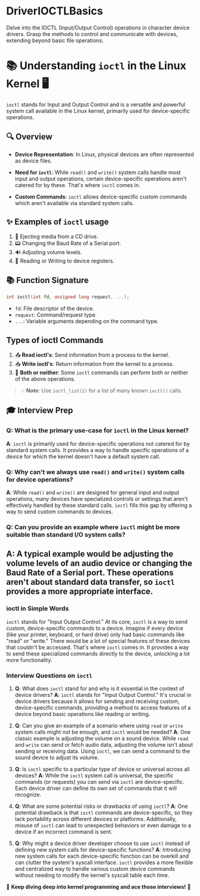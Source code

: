 # DriverIOCTLBasics
Delve into the IOCTL (Input/Output Control) operations in character device drivers. Grasp the methods to control and communicate with devices, extending beyond basic file operations.

# 📚 **Understanding `ioctl` in the Linux Kernel** 🖥️

`ioctl` stands for Input and Output Control and is a versatile and powerful system call available in the Linux kernel, primarily used for device-specific operations.

## 🔍 **Overview**

- **Device Representation**: In Linux, physical devices are often represented as device files.
  
- **Need for `ioctl`**: While `read()` and `write()` system calls handle most input and output operations, certain device-specific operations aren't catered for by these. That's where `ioctl` comes in.

- **Custom Commands**: `ioctl` allows device-specific custom commands which aren't available via standard system calls.

## ✨ **Examples of `ioctl` usage**

1. 📀 Ejecting media from a CD drive.
2. 📟 Changing the Baud Rate of a Serial port.
3. 🔊 Adjusting volume levels.
4. 🔧 Reading or Writing to device registers.

## 📚 **Function Signature**

```c
int ioctl(int fd, unsigned long request, ...);
```

- `fd`: File descriptor of the device.
- `request`: Command/request type.
- `...`: Variable arguments depending on the command type.

## **Types of ioctl Commands**

1. 📤 **Read ioctl's**: Send information from a process to the kernel.
2. 📥 **Write ioctl's**: Return information from the kernel to a process.
3. 🔄 **Both or neither**: Some `ioctl` commands can perform both or neither of the above operations.

> 💡 **Note**: Use `ioctl_list(2)` for a list of many known `ioctl()` calls.

## 🎓 **Interview Prep**

### **Q**: What is the primary use-case for `ioctl` in the Linux kernel?
**A**: `ioctl` is primarily used for device-specific operations not catered for by standard system calls. It provides a way to handle specific operations of a device for which the kernel doesn't have a default system call.

### **Q**: Why can't we always use `read()` and `write()` system calls for device operations?
**A**: While `read()` and `write()` are designed for general input and output operations, many devices have specialized controls or settings that aren't effectively handled by these standard calls. `ioctl` fills this gap by offering a way to send custom commands to devices.

### **Q**: Can you provide an example where `ioctl` might be more suitable than standard I/O system calls?
**A**: A typical example would be adjusting the volume levels of an audio device or changing the Baud Rate of a Serial port. These operations aren't about standard data transfer, so `ioctl` provides a more appropriate interface.
---
### **ioctl in Simple Words**
`ioctl` stands for "Input Output Control." At its core, `ioctl` is a way to send custom, device-specific commands to a device. Imagine if every device (like your printer, keyboard, or hard drive) only had basic commands like "read" or "write." There would be a lot of special features of these devices that couldn't be accessed. That's where `ioctl` comes in. It provides a way to send these specialized commands directly to the device, unlocking a lot more functionality.

### **Interview Questions on `ioctl`**

1. **Q**: What does `ioctl` stand for and why is it essential in the context of device drivers?
   **A**: `ioctl` stands for "Input Output Control." It's crucial in device drivers because it allows for sending and receiving custom, device-specific commands, providing a method to access features of a device beyond basic operations like reading or writing.

2. **Q**: Can you give an example of a scenario where using `read` or `write` system calls might not be enough, and `ioctl` would be needed?
   **A**: One classic example is adjusting the volume on a sound device. While `read` and `write` can send or fetch audio data, adjusting the volume isn't about sending or receiving data. Using `ioctl`, we can send a command to the sound device to adjust its volume.

3. **Q**: Is `ioctl` specific to a particular type of device or universal across all devices?
   **A**: While the `ioctl` system call is universal, the specific commands (or requests) you can send via `ioctl` are device-specific. Each device driver can define its own set of commands that it will recognize.

4. **Q**: What are some potential risks or drawbacks of using `ioctl`?
   **A**: One potential drawback is that `ioctl` commands are device-specific, so they lack portability across different devices or platforms. Additionally, misuse of `ioctl` can lead to unexpected behaviors or even damage to a device if an incorrect command is sent.

5. **Q**: Why might a device driver developer choose to use `ioctl` instead of defining new system calls for device-specific functions?
   **A**: Introducing new system calls for each device-specific function can be overkill and can clutter the system's syscall interface. `ioctl` provides a more flexible and centralized way to handle various custom device commands without needing to modify the kernel's syscall table each time.

🚀 **Keep diving deep into kernel programming and ace those interviews!** 🌟

